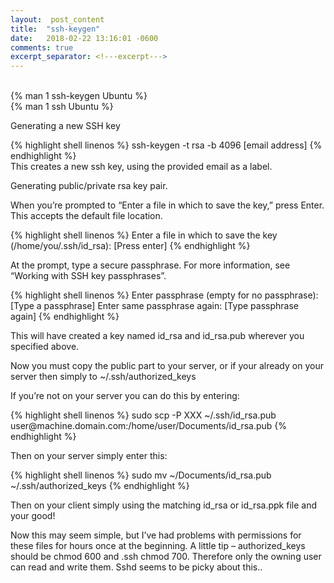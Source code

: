 ```yaml
---
layout:  post_content
title:  "ssh-keygen"
date:   2018-02-22 13:16:01 -0600
comments: true
excerpt_separator: <!---excerpt--->
---
```


<br>
{% man 1 ssh-keygen Ubuntu %}<br>
{% man 1 ssh Ubuntu %}
<br>

Generating a new SSH key

<div class="codeblok">{% highlight shell linenos %}
ssh-keygen -t rsa -b 4096 [email address]
{% endhighlight %}</div>
<!---excerpt--->
This creates a new ssh key, using the provided email as a label.

Generating public/private rsa key pair.

When you’re prompted to “Enter a file in which to save the key,” press Enter. This accepts the default file location.

<div class="codeblok">{% highlight shell linenos %}
Enter a file in which to save the key (/home/you/.ssh/id_rsa): [Press enter]
{% endhighlight %}</div>

At the prompt, type a secure passphrase. For more information, see “Working with SSH key passphrases”.

<div class="codeblok">{% highlight shell linenos %}
Enter passphrase (empty for no passphrase): [Type a passphrase]
Enter same passphrase again: [Type passphrase again]
{% endhighlight %}</div>

This will have created a key named id_rsa and id_rsa.pub wherever you specified above.

Now you must copy the public part to your server, or if your already on your server then simply to ~/.ssh/authorized_keys

If you’re not on your server you can do this by entering:

<div class="codeblok">{% highlight shell linenos %}
sudo scp -P XXX ~/.ssh/id_rsa.pub user@machine.domain.com:/home/user/Documents/id_rsa.pub
{% endhighlight %}</div>

Then on your server simply enter this:

<div class="codeblok">{% highlight shell linenos %}
sudo mv ~/Documents/id_rsa.pub ~/.ssh/authorized_keys
{% endhighlight %}</div>

Then on your client simply using the matching id_rsa or id_rsa.ppk file and your good!

Now this may seem simple, but I’ve had problems with permissions for these files for hours once at the beginning. A little tip – authorized_keys should be chmod 600 and .ssh chmod 700. Therefore only the owning user can read and write them. Sshd seems to be picky about this..
